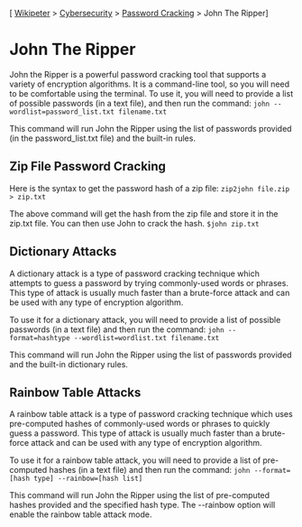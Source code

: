 \[ [Wikipeter](../../../README.md) > [Cybersecurity](../cybersecurity.md)  > [Password Cracking](password-cracking.md) > John The Ripper\]

# John The Ripper
John the Ripper is a powerful password cracking tool that supports a variety of encryption algorithms. It is a command-line tool, so you will need to be comfortable using the terminal. To use it, you will need to provide a list of possible passwords (in a text file), and then run the command:
`john --wordlist=password_list.txt filename.txt`

This command will run John the Ripper using the list of passwords provided (in the password_list.txt file) and the built-in rules. 

## Zip File Password Cracking
Here is the syntax to get the password hash of a zip file:
`zip2john file.zip > zip.txt`

The above command will get the hash from the zip file and store it in the zip.txt file. You can then use John to crack the hash.
`$john zip.txt`

## Dictionary Attacks
A dictionary attack is a type of password cracking technique which attempts to guess a password by trying commonly-used words or phrases. This type of attack is usually much faster than a brute-force attack and can be used with any type of encryption algorithm.

To use it for a dictionary attack, you will need to provide a list of possible passwords (in a text file) and then run the command:
`john --format=hashtype --wordlist=wordlist.txt filename.txt`

This command will run John the Ripper using the list of passwords provided and the built-in dictionary rules.

## Rainbow Table Attacks
A rainbow table attack is a type of password cracking technique which uses pre-computed hashes of commonly-used words or phrases to quickly guess a password. This type of attack is usually much faster than a brute-force attack and can be used with any type of encryption algorithm.

To use it for a rainbow table attack, you will need to provide a list of pre-computed hashes (in a text file) and then run the command:
`john --format=[hash type] --rainbow=[hash list]`

This command will run John the Ripper using the list of pre-computed hashes provided and the specified hash type. The --rainbow option will enable the rainbow table attack mode.
